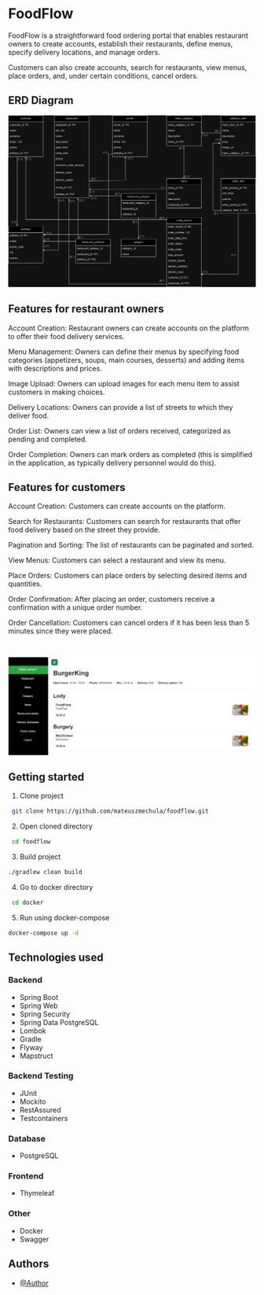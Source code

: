 # FoodFlow

FoodFlow is a straightforward food ordering portal that enables restaurant owners to create accounts, establish their
restaurants, define menus, specify delivery locations, and manage orders.

Customers can also create accounts, search for restaurants,
view menus, place orders, and, under certain conditions,
cancel orders.

## ERD Diagram

![ERD Diagram](src/main/resources/diagramERD-foodflow.png)

## Features for restaurant owners

Account Creation: Restaurant owners can create accounts on the platform to offer their food delivery services.

Menu Management: Owners can define their menus by specifying food categories (appetizers, soups, main courses,
desserts) and adding items with descriptions and prices.

Image Upload: Owners can upload images for each menu item to assist customers in making choices.

Delivery Locations: Owners can provide a list of streets to which they deliver food.

Order List: Owners can view a list of orders received, categorized as pending and completed.

Order Completion: Owners can mark orders as completed (this is simplified in the application,
as typically delivery personnel would do this).

## Features for customers

Account Creation: Customers can create accounts on the platform.

Search for Restaurants: Customers can search for restaurants that offer food delivery based on the street they provide.

Pagination and Sorting: The list of restaurants can be paginated and sorted.

View Menus: Customers can select a restaurant and view its menu.

Place Orders: Customers can place orders by selecting desired items and quantities.

Order Confirmation: After placing an order, customers receive a confirmation with a unique order number.

Order Cancellation: Customers can cancel orders if it has been less than 5 minutes since they were placed.

<br>

![Restaurant-details](src/main/resources/restaurantdetails.png)

## Getting started

1. Clone project

  ``` bash      
   git clone https://github.com/mateuszmechula/foodflow.git
  ```

2. Open cloned directory

  ``` bash      
   cd foodflow
  ```

3. Build project

  ``` bash
  ./gradlew clean build
  ```

4. Go to docker directory

  ``` bash      
   cd docker
  ```

5. Run using docker-compose

  ``` bash
  docker-compose up -d
  ```

## Technologies used

### Backend

- Spring Boot
- Spring Web
- Spring Security
- Spring Data PostgreSQL
- Lombok
- Gradle
- Flyway
- Mapstruct

### Backend Testing

- JUnit
- Mockito
- RestAssured
- Testcontainers

### Database

- PostgreSQL

### Frontend

- Thymeleaf

### Other

- Docker
- Swagger

## Authors

- [@Author](https://www.github.com/MateuszMechula)
